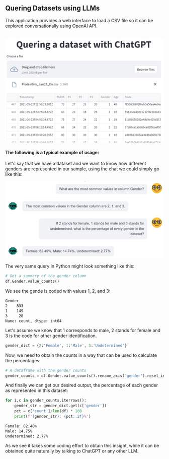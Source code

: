 ## Quering Datasets using LLMs

This application provides a web interface to load a CSV file so it can be explored conversationally using OpenAI API.
<br>&nbsp;<br>

<img src="https://github.com/raul-arrabales/LLM_Dataset_Quering/blob/main/media/QG_Streamlit.JPG" width="520">

#### The following is a typical example of usage:<br>
Let's say that we have a dataset and we want to know how different genders are represented in our sample, using the chat we could simply go like this: 

<img src="https://github.com/raul-arrabales/LLM_Dataset_Quering/blob/main/media/QG_ChatGPT.JPG" width="520">

The very same query in Python might look something like this: 

```python
# Get a summary of the gender column
df.Gender.value_counts()
```
We see the gende is coded with values 1, 2, and 3:
```
Gender
2    833
1    149
3     28
Name: count, dtype: int64
```
Let's assume we know that 1 corresponds to male, 2 stands for female and 3 is the code for other gender identification.
```python
gender_dict = {2:'Female', 1:'Male', 3:'Undetermined'}
```
Now, we need to obtain the counts in a way that can be used to calculate the percentages:
```python
# A dataframe with the gender counts
gender_counts = df.Gender.value_counts().rename_axis('gender').reset_index(name='count')
```
And finally we can get our desired output, the percentage of each gender as represented in this dataset: 
```python
for i,c in gender_counts.iterrows():
    gender_str = gender_dict.get(c['gender'])
    pct = c['count']/len(df) * 100
    print(f'{gender_str}: {pct:.2f}%')
```
```
Female: 82.48%
Male: 14.75%
Undetermined: 2.77%
```
As we see it takes some coding effort to obtain this insight, while it can be obtained quite naturally by talking to ChatGPT or any other LLM. 

